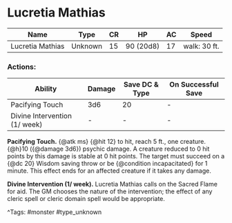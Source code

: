 # Lucretia Mathias

| Name | Type | CR | HP | AC | Speed |
|------|------|----|----|----|-------|
| Lucretia Mathias | Unknown | 15 | 90 (20d8) | 17 | walk: 30 ft. |

### Actions:

| Ability | Damage | Save DC & Type | On Successful Save |
|---------|--------|----------------|--------------------|
| Pacifying Touch | 3d6 | 20 | - |
| Divine Intervention (1/ week) | - | - | - |


**Pacifying Touch.** {@atk ms} {@hit 12} to hit, reach 5 ft., one creature. {@h}10 ({@damage 3d6}) psychic damage. A creature reduced to 0 hit points by this damage is stable at 0 hit points. The target must succeed on a {@dc 20} Wisdom saving throw or be {@condition incapacitated} for 1 minute. This effect ends for an affected creature if it takes any damage.

**Divine Intervention (1/ week).** Lucretia Mathias calls on the Sacred Flame for aid. The GM chooses the nature of the intervention; the effect of any cleric spell or cleric domain spell would be appropriate.

^Tags: #monster #type_unknown